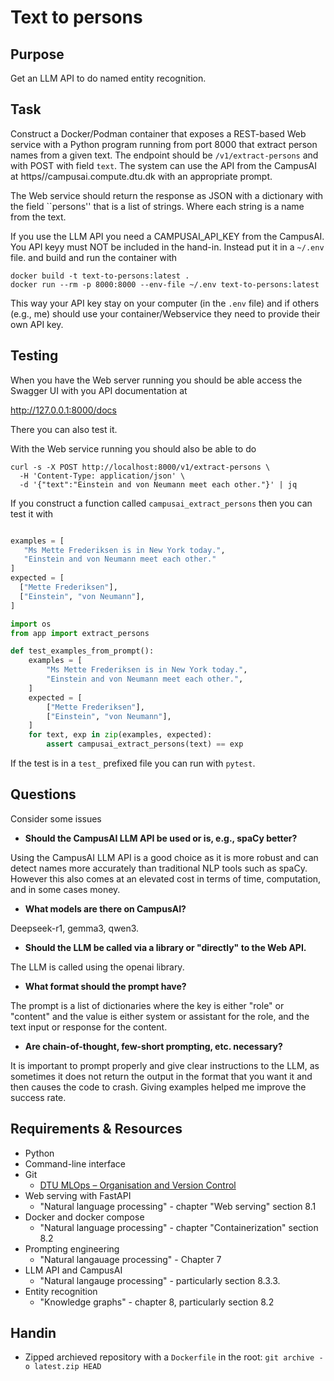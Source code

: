 Text to persons
===============

Purpose
-------
Get an LLM API to do named entity recognition.


Task
----
Construct a Docker/Podman container that exposes a REST-based Web service
with a Python program running from port 8000 that extract person names
from a given text.
The endpoint should be `/v1/extract-persons` and with POST with field `text`.
The system can use the API from the CampusAI at
https//campusai.compute.dtu.dk with an appropriate prompt.

The Web service should return the response as JSON with a dictionary
with the field ``persons'' that is a list of strings. Where each
string is a name from the text.

If you use the LLM API you need a CAMPUSAI_API_KEY from the
CampusAI. You API keyy must NOT be included in the hand-in. Instead
put it in a `~/.env` file. and build and run the container with

```
docker build -t text-to-persons:latest .
docker run --rm -p 8000:8000 --env-file ~/.env text-to-persons:latest
```
This way your API key stay on your computer (in the `.env` file) and
if others (e.g., me) should use your container/Webservice they need to
provide their own API key.


Testing
-------
When you have the Web server running you should be able access the
Swagger UI with you API documentation at

http://127.0.0.1:8000/docs

There you can also test it.

With the Web service running you should also be able to do
```
curl -s -X POST http://localhost:8000/v1/extract-persons \
  -H 'Content-Type: application/json' \
  -d '{"text":"Einstein and von Neumann meet each other."}' | jq
```

If you construct a function called `campusai_extract_persons` then you
can test it with

```python

examples = [
   "Ms Mette Frederiksen is in New York today.",
   "Einstein and von Neumann meet each other."
]
expected = [
  ["Mette Frederiksen"],
  ["Einstein", "von Neumann"],
]

import os
from app import extract_persons

def test_examples_from_prompt():
    examples = [
        "Ms Mette Frederiksen is in New York today.",
        "Einstein and von Neumann meet each other.",
    ]
    expected = [
        ["Mette Frederiksen"],
        ["Einstein", "von Neumann"],
    ]
    for text, exp in zip(examples, expected):
        assert campusai_extract_persons(text) == exp
```
If the test is in a `test_` prefixed file you can run with `pytest`.


Questions
---------
Consider some issues

- **Should the CampusAI LLM API be used or is, e.g., spaCy better?**

Using the CampusAI LLM API is a good choice as it is more robust and can
detect names more accurately than traditional NLP tools such as spaCy.
However this also comes at an elevated cost in terms of time, computation,
and in some cases money.

- **What models are there on CampusAI?**

Deepseek-r1, gemma3, qwen3.

- **Should the LLM be called via a library or "directly" to the Web API.**

The LLM is called using the openai library.

- **What format should the prompt have?**

The prompt is a list of dictionaries where the key is either "role" or "content"
and the value is either system or assistant for the role, and the text input or response
for the content.

- **Are chain-of-thought, few-short prompting, etc. necessary?**

It is important to prompt properly and give clear instructions to the LLM, as sometimes
it does not return the output in the format that you want it and then causes the code to
crash. Giving examples helped me improve the success rate.

Requirements & Resources
------------------------
- Python
- Command-line interface
- Git
  - [DTU MLOps – Organisation and Version Control](https://skaftenicki.github.io/dtu_mlops/s2_organisation_and_version_control/git/)
- Web serving with FastAPI
  - "Natural language processing" - chapter "Web serving" section 8.1
- Docker and docker compose
  - "Natural language processing" - chapter "Containerization" section 8.2
- Prompting engineering
  - "Natural langauage processing" - Chapter 7
- LLM API and CampusAI
  - "Natural langauge processing" - particularly section 8.3.3.
- Entity recognition
  - "Knowledge graphs" - chapter 8, particularly section 8.2 


Handin
------
- Zipped archieved repository with a `Dockerfile` in the root: `git archive -o latest.zip HEAD`
